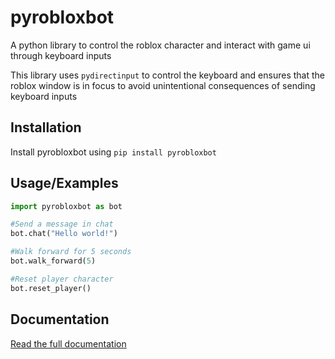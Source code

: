 
# pyrobloxbot

A python library to control the roblox character and interact with game ui through keyboard inputs

This library uses ```pydirectinput``` to control the keyboard and ensures that the roblox window is in focus to avoid unintentional consequences of sending keyboard inputs

## Installation

Install pyrobloxbot using ```pip install pyrobloxbot```

## Usage/Examples

```python
import pyrobloxbot as bot

#Send a message in chat
bot.chat("Hello world!")

#Walk forward for 5 seconds
bot.walk_forward(5)

#Reset player character
bot.reset_player()
```
## Documentation

[Read the full documentation](https://pyrobloxbot.readthedocs.io/en/latest/pyrobloxbot.html)

